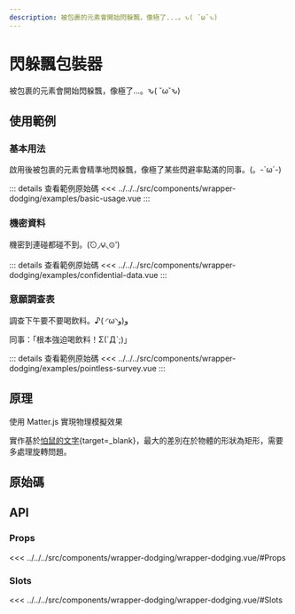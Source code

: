 ```yaml
---
description: 被包裹的元素會開始閃躲飄，像極了...。ԅ( ˘ω˘ԅ)
---
```


<script setup>
import SourceLinkList from '../../../src/components/source-link-list.vue'

import BasicUsage from '../../../src/components/wrapper-dodging/examples/basic-usage.vue'
import ConfidentialData from '../../../src/components/wrapper-dodging/examples/confidential-data.vue'
import PointlessSurvey from '../../../src/components/wrapper-dodging/examples/pointless-survey.vue'
</script>

# 閃躲飄包裝器 <Badge type="info" text="wrapper" />

被包裹的元素會開始閃躲飄，像極了...。ԅ( ˘ω˘ԅ)

## 使用範例

### 基本用法

啟用後被包裹的元素會精準地閃躲飄，像極了某些閃避率點滿的同事。(。-`ω´-)

<basic-usage/>

::: details 查看範例原始碼
<<< ../../../src/components/wrapper-dodging/examples/basic-usage.vue
:::

### 機密資料

機密到連碰都碰不到。(́⊙◞౪◟⊙‵)

<confidential-data/>

::: details 查看範例原始碼
<<< ../../../src/components/wrapper-dodging/examples/confidential-data.vue
:::

### 意願調查表

調查下午要不要喝飲料。♪( ◜ω◝و(و

<pointless-survey/>

同事：「根本強迫喝飲料！Σ(ˊДˋ;)」

::: details 查看範例原始碼
<<< ../../../src/components/wrapper-dodging/examples/pointless-survey.vue
:::

## 原理

使用 Matter.js 實現物理模擬效果

實作基於[怕鼠的文字](/components/text-hate-mouse/){target=_blank}，最大的差別在於物體的形狀為矩形，需要多處理旋轉問題。

## 原始碼

<source-link-list name="wrapper-dodging"/>

## API

### Props

<<< ../../../src/components/wrapper-dodging/wrapper-dodging.vue/#Props

### Slots

<<< ../../../src/components/wrapper-dodging/wrapper-dodging.vue/#Slots
